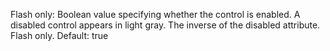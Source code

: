 Flash only: Boolean value specifying whether the control is
enabled. A disabled control appears in light gray. The
inverse of the disabled attribute. Flash only.
Default: true
